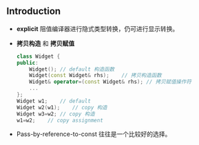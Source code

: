 ## Introduction

- **explicit** 阻值编译器进行隐式类型转换，仍可进行显示转换。

- **拷贝构造** 和 **拷贝赋值** 

  ```c++
  class Widget {
  public:
      Widget();	// default 构造函数
      Widget(const Widget& rhs);	// 拷贝构造函数
      Widget& operator=(const Widget& rhs);	// 拷贝赋值操作符
      ...
  };
  Widget w1;	// default
  Widget w2(w1);	// copy 构造
  Widget w3=w2;	// copy 构造
  w1=w2;	// copy assignment
  ```

- Pass-by-reference-to-const 往往是一个比较好的选择。

